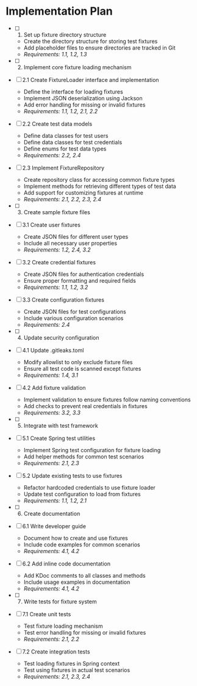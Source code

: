 # Implementation Plan

- [ ] 1. Set up fixture directory structure
  - Create the directory structure for storing test fixtures
  - Add placeholder files to ensure directories are tracked in Git
  - _Requirements: 1.1, 1.2, 1.3_

- [ ] 2. Implement core fixture loading mechanism
- [ ] 2.1 Create FixtureLoader interface and implementation
  - Define the interface for loading fixtures
  - Implement JSON deserialization using Jackson
  - Add error handling for missing or invalid fixtures
  - _Requirements: 1.1, 1.2, 2.1, 2.2_

- [ ] 2.2 Create test data models
  - Define data classes for test users
  - Define data classes for test credentials
  - Define enums for test data types
  - _Requirements: 2.2, 2.4_

- [ ] 2.3 Implement FixtureRepository
  - Create repository class for accessing common fixture types
  - Implement methods for retrieving different types of test data
  - Add support for customizing fixtures at runtime
  - _Requirements: 2.1, 2.2, 2.3, 2.4_

- [ ] 3. Create sample fixture files
- [ ] 3.1 Create user fixtures
  - Create JSON files for different user types
  - Include all necessary user properties
  - _Requirements: 1.2, 2.4, 3.2_

- [ ] 3.2 Create credential fixtures
  - Create JSON files for authentication credentials
  - Ensure proper formatting and required fields
  - _Requirements: 1.1, 1.2, 3.2_

- [ ] 3.3 Create configuration fixtures
  - Create JSON files for test configurations
  - Include various configuration scenarios
  - _Requirements: 2.4_

- [ ] 4. Update security configuration
- [ ] 4.1 Update .gitleaks.toml
  - Modify allowlist to only exclude fixture files
  - Ensure all test code is scanned except fixtures
  - _Requirements: 1.4, 3.1_

- [ ] 4.2 Add fixture validation
  - Implement validation to ensure fixtures follow naming conventions
  - Add checks to prevent real credentials in fixtures
  - _Requirements: 3.2, 3.3_

- [ ] 5. Integrate with test framework
- [ ] 5.1 Create Spring test utilities
  - Implement Spring test configuration for fixture loading
  - Add helper methods for common test scenarios
  - _Requirements: 2.1, 2.3_

- [ ] 5.2 Update existing tests to use fixtures
  - Refactor hardcoded credentials to use fixture loader
  - Update test configuration to load from fixtures
  - _Requirements: 1.1, 1.2, 2.1_

- [ ] 6. Create documentation
- [ ] 6.1 Write developer guide
  - Document how to create and use fixtures
  - Include code examples for common scenarios
  - _Requirements: 4.1, 4.2_

- [ ] 6.2 Add inline code documentation
  - Add KDoc comments to all classes and methods
  - Include usage examples in documentation
  - _Requirements: 4.1, 4.2_

- [ ] 7. Write tests for fixture system
- [ ] 7.1 Create unit tests
  - Test fixture loading mechanism
  - Test error handling for missing or invalid fixtures
  - _Requirements: 2.1, 2.2_

- [ ] 7.2 Create integration tests
  - Test loading fixtures in Spring context
  - Test using fixtures in actual test scenarios
  - _Requirements: 2.1, 2.3, 2.4_
